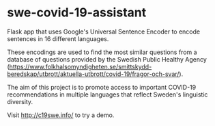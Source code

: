 # swe-covid-19-assistant

Flask app that uses Google's Universal Sentence Encoder to encode sentences in 16 different languages. 

These encodings are used to find the most similar questions from a database of questions provided by the Swedish Public Healthy Agency (https://www.folkhalsomyndigheten.se/smittskydd-beredskap/utbrott/aktuella-utbrott/covid-19/fragor-och-svar/). 

The aim of this project is to promote access to important COVID-19 recommendations in multiple languages that reflect Sweden's linguistic diversity.

Visit http://c19swe.info/ to try a demo.
